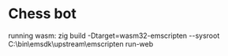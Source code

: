 # Chess bot

running wasm:
zig build -Dtarget=wasm32-emscripten  --sysroot C:\bin\emsdk\upstream\emscripten run-web